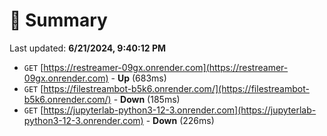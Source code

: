 # 📖 Summary
Last updated: **6/21/2024, 9:40:12 PM**

- `GET` [https://restreamer-09gx.onrender.com](https://restreamer-09gx.onrender.com) - **Up** (683ms)
- `GET` [https://filestreambot-b5k6.onrender.com/](https://filestreambot-b5k6.onrender.com/) - **Down** (185ms)
- `GET` [https://jupyterlab-python3-12-3.onrender.com](https://jupyterlab-python3-12-3.onrender.com) - **Down** (226ms)
